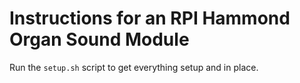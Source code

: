 # Instructions for an RPI Hammond Organ Sound Module

Run the `setup.sh` script to get everything setup and in place.
